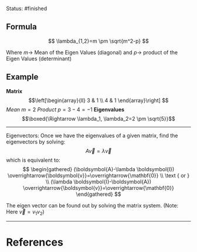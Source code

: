 Status: #finished 
## Formula  
$$
\lambda_{1,2}=m \pm \sqrt{m^2-p}
$$

Where $m \rightarrow$ Mean of the Eigen Values (diagonal) and $p \rightarrow$ product of the Eigen Values (determinant)
## Example
**Matrix**
$$\left[\begin{array}{ll}
3 & 1 \\
4 & 1
\end{array}\right]
$$
*Mean* $m=2$
*Product* $p=3-4=-1$
**Eigenvalues**
$$\boxed{\Rightarrow \lambda_1, \lambda_2=2 \pm \sqrt{5}}$$


---
Eigenvectors:
Once we have the eigenvalues of a given matrix, find the eigenvectors by solving:
$$
A \vec{v}=\lambda \vec{v}
$$
which is equivalent to:
$$
\begin{gathered}
(\boldsymbol{A}-\lambda \boldsymbol{I}) \overrightarrow{\boldsymbol{v}}=\overrightarrow{\mathbf{0}} \\
\text { or } \\
(\lambda \boldsymbol{I}-\boldsymbol{A}) \overrightarrow{\boldsymbol{v}}=\overrightarrow{\mathbf{0}}
\end{gathered}
$$

The eigen vector can be found out by solving the matrix system. (Note: Here $\vec{v}=v_1 v_2$)





---
# References
